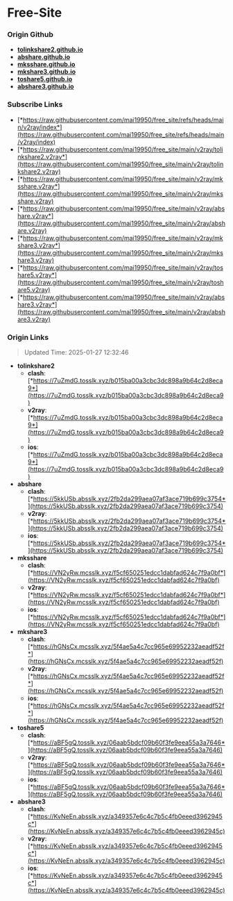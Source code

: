 # Free-Site

### Origin Github

- [**tolinkshare2.github.io**](https://github.com/tolinkshare2/tolinkshare2.github.io)
- [**abshare.github.io**](https://github.com/abshare/abshare.github.io)
- [**mksshare.github.io**](https://github.com/mksshare/mksshare.github.io)
- [**mkshare3.github.io**](https://github.com/mkshare3/mkshare3.github.io)
- [**toshare5.github.io**](https://github.com/toshare5/toshare5.github.io)
- [**abshare3.github.io**](https://github.com/abshare3/abshare3.github.io)

### Subscribe Links

- [*https://raw.githubusercontent.com/mai19950/free_site/refs/heads/main/v2ray/index*](https://raw.githubusercontent.com/mai19950/free_site/refs/heads/main/v2ray/index)
- [*https://raw.githubusercontent.com/mai19950/free_site/main/v2ray/tolinkshare2.v2ray*](https://raw.githubusercontent.com/mai19950/free_site/main/v2ray/tolinkshare2.v2ray)
- [*https://raw.githubusercontent.com/mai19950/free_site/main/v2ray/mksshare.v2ray*](https://raw.githubusercontent.com/mai19950/free_site/main/v2ray/mksshare.v2ray)
- [*https://raw.githubusercontent.com/mai19950/free_site/main/v2ray/abshare.v2ray*](https://raw.githubusercontent.com/mai19950/free_site/main/v2ray/abshare.v2ray)
- [*https://raw.githubusercontent.com/mai19950/free_site/main/v2ray/mkshare3.v2ray*](https://raw.githubusercontent.com/mai19950/free_site/main/v2ray/mkshare3.v2ray)
- [*https://raw.githubusercontent.com/mai19950/free_site/main/v2ray/toshare5.v2ray*](https://raw.githubusercontent.com/mai19950/free_site/main/v2ray/toshare5.v2ray)
- [*https://raw.githubusercontent.com/mai19950/free_site/main/v2ray/abshare3.v2ray*](https://raw.githubusercontent.com/mai19950/free_site/main/v2ray/abshare3.v2ray)

### Origin Links

> Updated Time: 2025-01-27 12:32:46

- **tolinkshare2**
  - **clash**: [*https://7uZmdG.tosslk.xyz/b015ba00a3cbc3dc898a9b64c2d8eca9*](https://7uZmdG.tosslk.xyz/b015ba00a3cbc3dc898a9b64c2d8eca9)
  - **v2ray**: [*https://7uZmdG.tosslk.xyz/b015ba00a3cbc3dc898a9b64c2d8eca9*](https://7uZmdG.tosslk.xyz/b015ba00a3cbc3dc898a9b64c2d8eca9)
  - **ios**: [*https://7uZmdG.tosslk.xyz/b015ba00a3cbc3dc898a9b64c2d8eca9*](https://7uZmdG.tosslk.xyz/b015ba00a3cbc3dc898a9b64c2d8eca9)
- **abshare**
  - **clash**: [*https://5kkUSb.absslk.xyz/2fb2da299aea07af3ace719b699c3754*](https://5kkUSb.absslk.xyz/2fb2da299aea07af3ace719b699c3754)
  - **v2ray**: [*https://5kkUSb.absslk.xyz/2fb2da299aea07af3ace719b699c3754*](https://5kkUSb.absslk.xyz/2fb2da299aea07af3ace719b699c3754)
  - **ios**: [*https://5kkUSb.absslk.xyz/2fb2da299aea07af3ace719b699c3754*](https://5kkUSb.absslk.xyz/2fb2da299aea07af3ace719b699c3754)
- **mksshare**
  - **clash**: [*https://VN2yRw.mcsslk.xyz/f5cf650251edcc1dabfad624c7f9a0bf*](https://VN2yRw.mcsslk.xyz/f5cf650251edcc1dabfad624c7f9a0bf)
  - **v2ray**: [*https://VN2yRw.mcsslk.xyz/f5cf650251edcc1dabfad624c7f9a0bf*](https://VN2yRw.mcsslk.xyz/f5cf650251edcc1dabfad624c7f9a0bf)
  - **ios**: [*https://VN2yRw.mcsslk.xyz/f5cf650251edcc1dabfad624c7f9a0bf*](https://VN2yRw.mcsslk.xyz/f5cf650251edcc1dabfad624c7f9a0bf)
- **mkshare3**
  - **clash**: [*https://hGNsCx.mcsslk.xyz/5f4ae5a4c7cc965e69952232aeadf52f*](https://hGNsCx.mcsslk.xyz/5f4ae5a4c7cc965e69952232aeadf52f)
  - **v2ray**: [*https://hGNsCx.mcsslk.xyz/5f4ae5a4c7cc965e69952232aeadf52f*](https://hGNsCx.mcsslk.xyz/5f4ae5a4c7cc965e69952232aeadf52f)
  - **ios**: [*https://hGNsCx.mcsslk.xyz/5f4ae5a4c7cc965e69952232aeadf52f*](https://hGNsCx.mcsslk.xyz/5f4ae5a4c7cc965e69952232aeadf52f)
- **toshare5**
  - **clash**: [*https://aBF5gQ.tosslk.xyz/06aab5bdcf09b60f3fe9eea55a3a7646*](https://aBF5gQ.tosslk.xyz/06aab5bdcf09b60f3fe9eea55a3a7646)
  - **v2ray**: [*https://aBF5gQ.tosslk.xyz/06aab5bdcf09b60f3fe9eea55a3a7646*](https://aBF5gQ.tosslk.xyz/06aab5bdcf09b60f3fe9eea55a3a7646)
  - **ios**: [*https://aBF5gQ.tosslk.xyz/06aab5bdcf09b60f3fe9eea55a3a7646*](https://aBF5gQ.tosslk.xyz/06aab5bdcf09b60f3fe9eea55a3a7646)
- **abshare3**
  - **clash**: [*https://KvNeEn.absslk.xyz/a349357e6c4c7b5c4fb0eeed3962945c*](https://KvNeEn.absslk.xyz/a349357e6c4c7b5c4fb0eeed3962945c)
  - **v2ray**: [*https://KvNeEn.absslk.xyz/a349357e6c4c7b5c4fb0eeed3962945c*](https://KvNeEn.absslk.xyz/a349357e6c4c7b5c4fb0eeed3962945c)
  - **ios**: [*https://KvNeEn.absslk.xyz/a349357e6c4c7b5c4fb0eeed3962945c*](https://KvNeEn.absslk.xyz/a349357e6c4c7b5c4fb0eeed3962945c)
